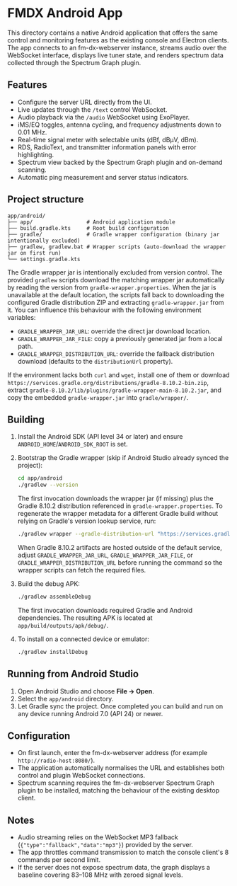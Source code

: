 # FMDX Android App

This directory contains a native Android application that offers the same control and monitoring features as the existing console and Electron clients. The app connects to an fm-dx-webserver instance, streams audio over the WebSocket interface, displays live tuner state, and renders spectrum data collected through the Spectrum Graph plugin.

## Features

- Configure the server URL directly from the UI.
- Live updates through the `/text` control WebSocket.
- Audio playback via the `/audio` WebSocket using ExoPlayer.
- iMS/EQ toggles, antenna cycling, and frequency adjustments down to 0.01 MHz.
- Real-time signal meter with selectable units (dBf, dBµV, dBm).
- RDS, RadioText, and transmitter information panels with error highlighting.
- Spectrum view backed by the Spectrum Graph plugin and on-demand scanning.
- Automatic ping measurement and server status indicators.

## Project structure

```
app/android/
├── app/                 # Android application module
├── build.gradle.kts     # Root build configuration
├── gradle/              # Gradle wrapper configuration (binary jar intentionally excluded)
├── gradlew, gradlew.bat # Wrapper scripts (auto-download the wrapper jar on first run)
└── settings.gradle.kts
```

The Gradle wrapper jar is intentionally excluded from version control. The provided `gradlew` scripts download the matching wrapper jar automatically by reading the version from `gradle-wrapper.properties`. When the jar is unavailable at the default location, the scripts fall back to downloading the configured Gradle distribution ZIP and extracting `gradle-wrapper.jar` from it. You can influence this behaviour with the following environment variables:

- `GRADLE_WRAPPER_JAR_URL`: override the direct jar download location.
- `GRADLE_WRAPPER_JAR_FILE`: copy a previously generated jar from a local path.
- `GRADLE_WRAPPER_DISTRIBUTION_URL`: override the fallback distribution download (defaults to the `distributionUrl` property).

If the environment lacks both `curl` and `wget`, install one of them or download `https://services.gradle.org/distributions/gradle-8.10.2-bin.zip`, extract `gradle-8.10.2/lib/plugins/gradle-wrapper-main-8.10.2.jar`, and copy the embedded `gradle-wrapper.jar` into `gradle/wrapper/`.

## Building

1. Install the Android SDK (API level 34 or later) and ensure `ANDROID_HOME`/`ANDROID_SDK_ROOT` is set.
2. Bootstrap the Gradle wrapper (skip if Android Studio already synced the project):

   ```bash
   cd app/android
   ./gradlew --version
   ```

   The first invocation downloads the wrapper jar (if missing) plus the Gradle 8.10.2 distribution referenced in `gradle-wrapper.properties`. To regenerate the wrapper metadata for a different Gradle build without relying on Gradle's version lookup service, run:

   ```bash
   ./gradlew wrapper --gradle-distribution-url "https://services.gradle.org/distributions/gradle-8.10.2-bin.zip"
   ```

   When Gradle 8.10.2 artifacts are hosted outside of the default service, adjust `GRADLE_WRAPPER_JAR_URL`, `GRADLE_WRAPPER_JAR_FILE`, or `GRADLE_WRAPPER_DISTRIBUTION_URL` before running the command so the wrapper scripts can fetch the required files.

3. Build the debug APK:

   ```bash
   ./gradlew assembleDebug
   ```

   The first invocation downloads required Gradle and Android dependencies. The resulting APK is located at `app/build/outputs/apk/debug/`.

4. To install on a connected device or emulator:

   ```bash
   ./gradlew installDebug
   ```

## Running from Android Studio

1. Open Android Studio and choose **File → Open**.
2. Select the `app/android` directory.
3. Let Gradle sync the project. Once completed you can build and run on any device running Android 7.0 (API 24) or newer.

## Configuration

- On first launch, enter the fm-dx-webserver address (for example `http://radio-host:8080/`).
- The application automatically normalises the URL and establishes both control and plugin WebSocket connections.
- Spectrum scanning requires the fm-dx-webserver Spectrum Graph plugin to be installed, matching the behaviour of the existing desktop client.

## Notes

- Audio streaming relies on the WebSocket MP3 fallback (`{"type":"fallback","data":"mp3"}`) provided by the server.
- The app throttles command transmission to match the console client's 8 commands per second limit.
- If the server does not expose spectrum data, the graph displays a baseline covering 83–108 MHz with zeroed signal levels.
